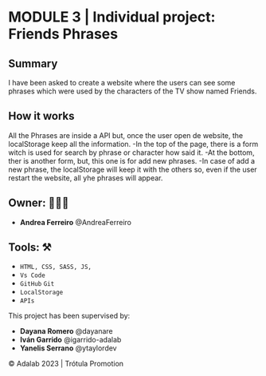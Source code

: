 # MODULE 3 | Individual project: Friends Phrases

## Summary
I have been asked to create a website where the users can see some phrases which were used by the characters of the TV show named Friends.

## How it works

All the Phrases are inside a API but, once the user open de website, the localStorage keep all the information.
-In the top of the page, there is a form witch is used for search by phrase or character how said it.
-At the bottom, ther is another form, but, this one is for add new phrases. 
-In case of add a new phrase, the localStorage will keep it with the others so, even if the user restart the website, all yhe phrases will appear.

## Owner: 👩🏻‍💻

- **Andrea Ferreiro** @AndreaFerreiro

## Tools: ⚒️

- `HTML, CSS, SASS, JS, `
- `Vs Code`
- `GitHub` `Git`
- `LocalStorage`
- `APIs`  

This project has been supervised by:

- **Dayana Romero** @dayanare
- **Iván Garrido** @igarrido-adalab
- **Yanelis Serrano** @ytaylordev


© Adalab 2023 | Trótula Promotion
